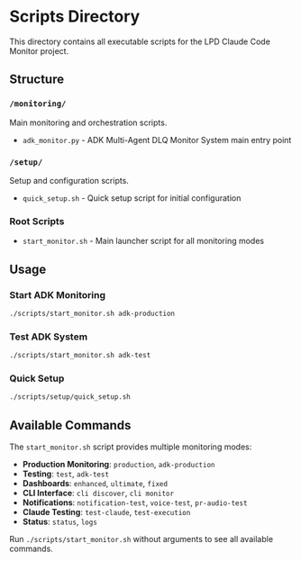 # Scripts Directory

This directory contains all executable scripts for the LPD Claude Code Monitor project.

## Structure

### `/monitoring/`
Main monitoring and orchestration scripts.
- `adk_monitor.py` - ADK Multi-Agent DLQ Monitor System main entry point

### `/setup/`
Setup and configuration scripts.
- `quick_setup.sh` - Quick setup script for initial configuration

### Root Scripts
- `start_monitor.sh` - Main launcher script for all monitoring modes

## Usage

### Start ADK Monitoring
```bash
./scripts/start_monitor.sh adk-production
```

### Test ADK System
```bash
./scripts/start_monitor.sh adk-test
```

### Quick Setup
```bash
./scripts/setup/quick_setup.sh
```

## Available Commands

The `start_monitor.sh` script provides multiple monitoring modes:

- **Production Monitoring**: `production`, `adk-production`
- **Testing**: `test`, `adk-test`
- **Dashboards**: `enhanced`, `ultimate`, `fixed`
- **CLI Interface**: `cli discover`, `cli monitor`
- **Notifications**: `notification-test`, `voice-test`, `pr-audio-test`
- **Claude Testing**: `test-claude`, `test-execution`
- **Status**: `status`, `logs`

Run `./scripts/start_monitor.sh` without arguments to see all available commands.